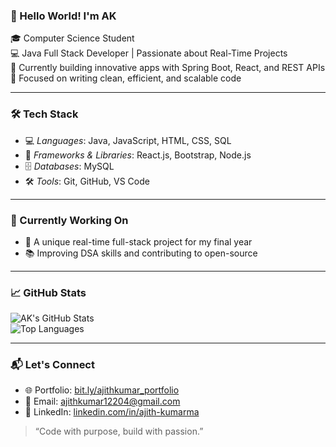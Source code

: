 ### 👋 Hello World! I'm AK

🎓  Computer Science Student  
💻 Java Full Stack Developer | Passionate about Real-Time Projects  
🚀 Currently building innovative apps with Spring Boot, React, and REST APIs  
🎯 Focused on writing clean, efficient, and scalable code

---

### 🛠 Tech Stack

- 💻 *Languages*: Java, JavaScript, HTML, CSS, SQL  
- 🧠 *Frameworks & Libraries*: React.js, Bootstrap, Node.js  
- 🗄 *Databases*: MySQL
- 🛠 *Tools*: Git, GitHub, VS Code 

---

### 🌱 Currently Working On

- 🔨 A unique real-time full-stack project for my final year  
- 📚 Improving DSA skills and contributing to open-source  

---

### 📈 GitHub Stats

![AK's GitHub Stats](https://github-readme-stats.vercel.app/api?username=Ajithkumar12&show_icons=true&theme=radical)  
![Top Languages](https://github-readme-stats.vercel.app/api/top-langs/?username=Ajithkumar12&layout=compact&theme=radical)

---

### 📬 Let's Connect

- 🌐 Portfolio: [bit.ly/ajithkumar_portfolio](#bit.ly/ajithkumar_portfolio)  
- 📧 Email: [ajithkumar12204@gmail.com](mailto:ajithkumar12204@gmail.com)  
- 💼 LinkedIn: [linkedin.com/in/ajith-kumarma](#https://www.linkedin.com/in/ajith-kumarma)

> “Code with purpose, build with passion.”
